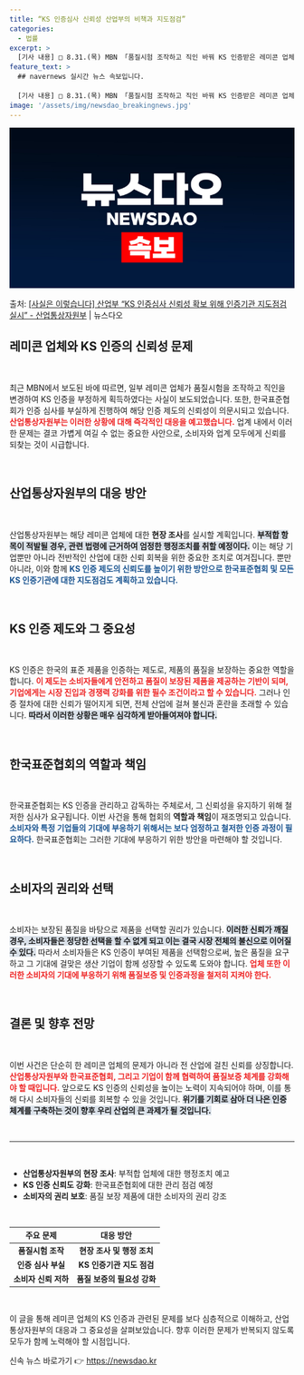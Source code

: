 ```yaml
---
title: “KS 인증심사 신뢰성 산업부의 비책과 지도점검”
categories:
  - 법률
excerpt: >
  [기사 내용] □ 8.31.(목) MBN 「품질시험 조작하고 직인 바꿔 KS 인증받은 레미콘 업체」, 「묻지…
feature_text: >
  ## navernews 실시간 뉴스 속보입니다.

  [기사 내용] □ 8.31.(목) MBN 「품질시험 조작하고 직인 바꿔 KS 인증받은 레미콘 업체」, 「묻지…
image: '/assets/img/newsdao_breakingnews.jpg'
---
```


![뉴스다오 속보](/assets/img/newsdao_breakingnews.jpg)

<p>출처: <a href="https://newsdao.kr/1803" rel="dofollow">[사실은 이렇습니다] 산업부 “KS 인증심사 신뢰성 확보 위해 인증기관 지도점검 실시” - 산업통상자원부</a> | 뉴스다오</p>

<h2 data-ke-size="size26">레미콘 업체와 KS 인증의 신뢰성 문제</h2>

<p data-ke-size="size16">&nbsp;</p>

최근 MBN에서 보도된 바에 따르면, 일부 레미콘 업체가 품질시험을 조작하고 직인을 변경하여 KS 인증을 부정하게 획득하였다는 사실이 보도되었습니다. 또한, 한국표준협회가 인증 심사를 부실하게 진행하여 해당 인증 제도의 신뢰성이 의문시되고 있습니다. <b><span style="color: #ee2323;">산업통상자원부는 이러한 상황에 대해 즉각적인 대응을 예고했습니다.</span></b> 업계 내에서 이러한 문제는 결코 가볍게 여길 수 없는 중요한 사안으로, 소비자와 업계 모두에게 신뢰를 되찾는 것이 시급합니다. 

<p data-ke-size="size16">&nbsp;</p>

<h2 data-ke-size="size26">산업통상자원부의 대응 방안</h2>

<p data-ke-size="size16">&nbsp;</p>

산업통상자원부는 해당 레미콘 업체에 대한 <b>현장 조사</b>를 실시할 계획입니다. <b><span style="background-color: #21538527;">부적합 항목이 적발될 경우, 관련 법령에 근거하여 엄정한 행정조치를 취할 예정이다.</span></b> 이는 해당 기업뿐만 아니라 전반적인 산업에 대한 신뢰 회복을 위한 중요한 조치로 여겨집니다. 뿐만 아니라, 이와 함께 <b><span style="color: #1a5490;">KS 인증 제도의 신뢰도를 높이기 위한 방안으로 한국표준협회 및 모든 KS 인증기관에 대한 지도점검도 계획하고 있습니다.</span></b>

<p data-ke-size="size16">&nbsp;</p>

<h2 data-ke-size="size26">KS 인증 제도와 그 중요성</h2>

<p data-ke-size="size16">&nbsp;</p>

KS 인증은 한국의 표준 제품을 인증하는 제도로, 제품의 품질을 보장하는 중요한 역할을 합니다. <b><span style="color: #ee2323;">이 제도는 소비자들에게 안전하고 품질이 보장된 제품을 제공하는 기반이 되며, 기업에게는 시장 진입과 경쟁력 강화를 위한 필수 조건이라고 할 수 있습니다.</span></b> 그러나 인증 절차에 대한 신뢰가 떨어지게 되면, 전체 산업에 걸쳐 불신과 혼란을 초래할 수 있습니다. <b><span style="background-color: #21538527;">따라서 이러한 상황은 매우 심각하게 받아들여져야 합니다.</span></b> 

<p data-ke-size="size16">&nbsp;</p>

<h2 data-ke-size="size26">한국표준협회의 역할과 책임</h2>

<p data-ke-size="size16">&nbsp;</p>

한국표준협회는 KS 인증을 관리하고 감독하는 주체로서, 그 신뢰성을 유지하기 위해 철저한 심사가 요구됩니다. 이번 사건을 통해 협회의 <b>역할과 책임</b>이 재조명되고 있습니다. <b><span style="color: #1a5490;">소비자와 특정 기업들의 기대에 부응하기 위해서는 보다 엄정하고 철저한 인증 과정이 필요하다.</span></b> 한국표준협회는 그러한 기대에 부응하기 위한 방안을 마련해야 할 것입니다.

<p data-ke-size="size16">&nbsp;</p>

<h2 data-ke-size="size26">소비자의 권리와 선택</h2>

<p data-ke-size="size16">&nbsp;</p>

소비자는 보장된 품질을 바탕으로 제품을 선택할 권리가 있습니다. <b><span style="background-color: #21538527;">이러한 신뢰가 깨질 경우, 소비자들은 정당한 선택을 할 수 없게 되고 이는 결국 시장 전체의 불신으로 이어질 수 있다.</span></b> 따라서 소비자들은 KS 인증이 부여된 제품을 선택함으로써, 높은 품질을 요구하고 그 기대에 걸맞은 생산 기업이 함께 성장할 수 있도록 도와야 합니다. <b><span style="color: #ee2323;">업체 또한 이러한 소비자의 기대에 부응하기 위해 품질보증 및 인증과정을 철저히 지켜야 한다.</span></b>

<p data-ke-size="size16">&nbsp;</p>

<h2 data-ke-size="size26">결론 및 향후 전망</h2>

<p data-ke-size="size16">&nbsp;</p>

이번 사건은 단순히 한 레미콘 업체의 문제가 아니라 전 산업에 걸친 신뢰를 상징합니다. <b><span style="color: #ee2323;">산업통상자원부와 한국표준협회, 그리고 기업이 함께 협력하여 품질보증 체계를 강화해야 할 때입니다.</span></b> 앞으로도 KS 인증의 신뢰성을 높이는 노력이 지속되어야 하며, 이를 통해 다시 소비자들의 신뢰를 회복할 수 있을 것입니다. <b><span style="background-color: #21538527;">위기를 기회로 삼아 더 나은 인증 체계를 구축하는 것이 향후 우리 산업의 큰 과제가 될 것입니다.</span></b>

<p data-ke-size="size16">&nbsp;</p>

<hr>

<p data-ke-size="size16">&nbsp;</p>

<ul>
    <li><b>산업통상자원부의 현장 조사</b>: 부적합 업체에 대한 행정조치 예고</li>
    <li><b>KS 인증 신뢰도 강화</b>: 한국표준협회에 대한 관리 점검 예정</li>
    <li><b>소비자의 권리 보호</b>: 품질 보장 제품에 대한 소비자의 권리 강조</li>
</ul>

<p data-ke-size="size16">&nbsp;</p>

<table style="width: 100%; border-collapse: collapse;">
    <thead>
        <tr>
            <th style="text-align: center; height: 17px;"><b>주요 문제</b></th>
            <th style="text-align: center; height: 17px;"><b>대응 방안</b></th>
        </tr>
    </thead>
    <tbody>
        <tr>
            <td style="text-align: center; height: 17px;"><b>품질시험 조작</b></td>
            <td style="text-align: center; height: 17px;"><b>현장 조사 및 행정 조치</b></td>
        </tr>
        <tr>
            <td style="text-align: center; height: 17px;"><b>인증 심사 부실</b></td>
            <td style="text-align: center; height: 17px;"><b>KS 인증기관 지도 점검</b></td>
        </tr>
        <tr>
            <td style="text-align: center; height: 17px;"><b>소비자 신뢰 저하</b></td>
            <td style="text-align: center; height: 17px;"><b>품질 보증의 필요성 강화</b></td>
        </tr>
    </tbody>
</table>

<p data-ke-size="size16">&nbsp;</p>

이 글을 통해 레미콘 업체의 KS 인증과 관련된 문제를 보다 심층적으로 이해하고, 산업통상자원부의 대응과 그 중요성을 살펴보았습니다. 향후 이러한 문제가 반복되지 않도록 모두가 함께 노력해야 할 시점입니다. 

신속 뉴스 바로가기 👉 <a href="https://newsdao.kr" rel="dofollow">https://newsdao.kr</a>


